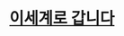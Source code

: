 <html>
  <head>
    <a href="1.html"><strong><u><h1>이세계로 갑니다</h1></u></strong></a>
  </head>
</html>
